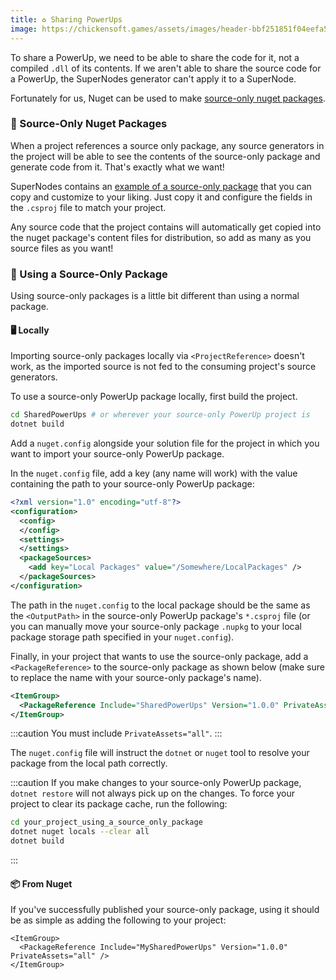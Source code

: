 ```yaml
---
title: ♻️ Sharing PowerUps
image: https://chickensoft.games/assets/images/header-bbf251851f04eefa5fd63323124240f2.jpg
---
```


To share a PowerUp, we need to be able to share the code for it, not a compiled `.dll` of its contents. If we aren't able to share the source code for a PowerUp, the SuperNodes generator can't apply it to a SuperNode.

Fortunately for us, Nuget can be used to make [source-only nuget packages][source-only-packages].

### 📑 Source-Only Nuget Packages

When a project references a source only package, any source generators in the project will be able to see the contents of the source-only package and generate code from it. That's exactly what we want!

SuperNodes contains an [example of a source-only package][example-package] that you can copy and customize to your liking. Just copy it and configure the fields in the `.csproj` file to match your project.

Any source code that the project contains will automatically get copied into the nuget package's content files for distribution, so add as many as you source files as you want!

### 📄 Using a Source-Only Package

Using source-only packages is a little bit different than using a normal package.

#### 🖥 Locally

Importing source-only packages locally via `<ProjectReference>` doesn't work, as the imported source is not fed to the consuming project's source generators.

To use a source-only PowerUp package locally, first build the project.

```sh
cd SharedPowerUps # or wherever your source-only PowerUp project is
dotnet build
```

Add a `nuget.config` alongside your solution file for the project in which you want to import your source-only PowerUp package.

In the `nuget.config` file, add a key (any name will work) with the value containing the path to your source-only PowerUp package:

```xml
<?xml version="1.0" encoding="utf-8"?>
<configuration>
  <config>
  </config>
  <settings>
  </settings>
  <packageSources>
    <add key="Local Packages" value="/Somewhere/LocalPackages" />
  </packageSources>
</configuration>
```

The path in the `nuget.config` to the local package should be the same as the `<OutputPath>` in the source-only PowerUp package's `*.csproj` file (or you can manually move your source-only package `.nupkg` to your local package storage path specified in your `nuget.config`).

Finally, in your project that wants to use the source-only package, add a `<PackageReference>` to the source-only package as shown below (make sure to replace the name with your source-only package's name).

```xml
<ItemGroup>
  <PackageReference Include="SharedPowerUps" Version="1.0.0" PrivateAssets="all" />
</ItemGroup>
```

:::caution
You must include `PrivateAssets="all"`.
:::

The `nuget.config` file will instruct the `dotnet` or `nuget` tool to resolve your package from the local path correctly.

:::caution
If you make changes to your source-only PowerUp package, `dotnet restore` will not always pick up on the changes. To force your project to clear its package cache, run the following:

```sh
cd your_project_using_a_source_only_package
dotnet nuget locals --clear all
dotnet build
```

:::

#### 📦 From Nuget

If you've successfully published your source-only package, using it should be as simple as adding the following to your project:

```csproj
<ItemGroup>
  <PackageReference Include="MySharedPowerUps" Version="1.0.0" PrivateAssets="all" />
</ItemGroup>
```

[example-package]: https://github.com/chickensoft-games/SuperNodes/tree/main/SharedPowerUps
[source-only-packages]: https://medium.com/@attilah/source-code-only-nuget-packages-8f34a8fb4738
